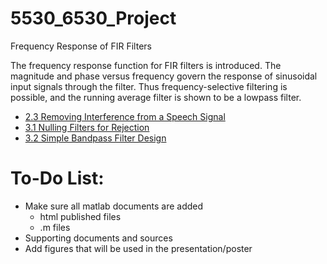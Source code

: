 # 5530_6530_Project
Frequency Response of FIR Filters

The frequency response function for FIR filters is introduced. The magnitude and phase versus frequency govern the response of sinusoidal input signals through the filter. Thus frequency-selective filtering is possible, and the running average filter is shown to be a lowpass filter.


- [2.3 Removing Interference from a Speech Signal](<2.3 Removing Interference from a Speech Signal/SectionDescription.md>)
- [3.1 Nulling Filters for Rejection](<3.1 Nulling Filters for Rejection/html/proj_VENEGAS.html>)
- [3.2 Simple Bandpass Filter Design](<3.2SimpleBandpassFilterDesign>)


# To-Do List:
- Make sure all matlab documents are added
    - html published files
    - .m files
- Supporting documents and sources
- Add figures that will be used in the presentation/poster